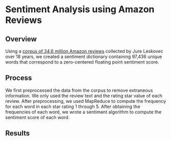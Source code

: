 # Sentiment Analysis using Amazon Reviews
## Overview
Using a [corpus of 34.6 million Amazon reviews](http://snap.stanford.edu/data/web-Amazon.html) collected by Jure Leskovec over 18 years, we created a sentiment dictionary containing 97,436 unique words that correspond to a zero-centered floating point sentiment score.
## Process
We first preprocessed the data from the corpus to remove extraneous information. We only used the review text and the rating star value of each review. After preprocessing, we used MapReduce to compute the frequency for each word in each star rating 1 through 5. After obtaining the frequencies of each word, we wrote a sentiment algorithm to compute the sentiment score of each word.

## Results

